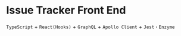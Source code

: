 # Issue Tracker Front End

`TypeScript` + `React(Hooks)` + `GraphQL` + `Apollo Client` + `Jest・Enzyme`
